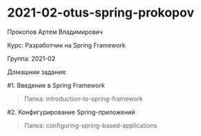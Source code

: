 # 2021-02-otus-spring-prokopov

Прокопов Артем Владимирович

Курс: Разработчик на Spring Framework

Группа: 2021-02

Домашнии задания:

#1. Введение в Spring Framework
>Папка: introduction-to-spring-framework

#2. Конфигурирование Spring-приложений
>Папка: configuring-spring-based-applications
